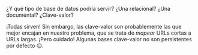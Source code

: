 ¿Y qué tipo de base de datos podría servir? ¿Una relacional? ¿Una documental? ¿Clave-valor? 

¡Todas sirven! Sin embargo, las clave-valor son probablemente las que mejor encajan en nuestro problema, que se trata de _mapear_ URLs cortas a URLs largas. ¡Pero cuidado! Algunas bases clave-valor no son persistentes por defecto :wink:.  